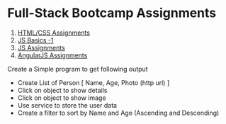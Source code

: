 # Full-Stack Bootcamp Assignments

1. [HTML/CSS Assignments](./html_css_assignments.md)
2. [JS Basics -1 ](./js_basic_1.md)
3. [JS Assignments](./js_assignments.md)
4. [AngularJS Assignments](./angularjs_assignment.md)

Create a  Simple program to get following output
 * Create List of Person [ Name, Age, Photo (http url) ]
 * Click on object to show details
 * Click on object to show image
 * Use service to store the user data
 * Create a filter to sort by Name and Age (Ascending and Descending)

